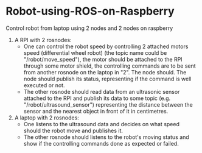 # Robot-using-ROS-on-Raspberry
Control robot from laptop using 2 nodes and 2 nodes on raspberry

1. A RPI with 2 rosnodes:
      - One can control the robot speed by controlling 2 attached motors speed (differential wheel robot) (the topic name could be "/robot/move_speed"), the motor should be attached to the RPI through some motor shield, the controlling commands are to be sent from another rosnode on the laptop in "2". The node should. The node should publish its status, representing if the command is well executed or not.
    - The other rosnode should read data from an ultrasonic sensor attached to the RPI and publish its data to some topic (e.g. "/robot/ultrasound_sensor") representing the distance between the sensor and the nearest object in front of it in centimetres.
2. A laptop with 2 rosnodes:
    - One listens to the ultrasound data and decides on what speed should the robot move and publishes it.
    - The other rosnode should listens to the robot's moving status and show if the controlling commands done as expected or failed.
